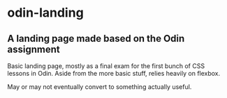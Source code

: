 # odin-landing

## A landing page made based on the Odin assignment

Basic landing page, mostly as a final exam for the 
first bunch of CSS lessons in Odin. Aside from the 
more basic stuff, relies heavily on flexbox.

May or may not eventually convert to something actually
useful.